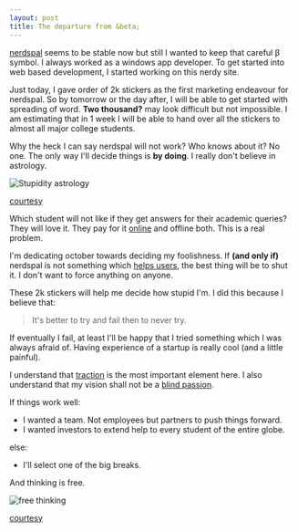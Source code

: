 ```yaml
---
layout: post
title: The departure from &beta;
---
```


[nerdspal](https://nerdspal.com/) seems to be stable now but still I wanted to keep that careful &beta; symbol. I always worked as a windows app developer. To get started into web based development, I started working on this nerdy site. 

Just today, I gave order of 2k stickers as the first marketing endeavour for nerdspal. So by tomorrow or the day after, I will be able to get started with spreading of word. **Two thousand?** may look difficult but not impossible. I am estimating that in 1 week I will be able to hand over all the stickers to almost all major college students.

Why the heck I can say nerdspal will not work? Who knows about it? No one. The only way I'll decide things is **by doing**. I really don't believe in astrology.

![Stupidity astrology](http://cdn.meme.am/instances/59902750.jpg)

[courtesy](http://memegenerator.net/instance/59902750)

Which student will not like if they get answers for their academic queries? They will love it. They pay for it [online](https://www.chegg.com/homework-help/questions-and-answers) and offline both. This is a real problem.

I'm dedicating october towards deciding my foolishness. If **(and only if)** nerdspal is not something which [helps users](http://startupclass.samaltman.com/courses/lec07/), the best thing will be to shut it. I don't want to force anything on anyone.

These 2k stickers will help me decide how stupid I'm. I did this because I believe that:

> It's better to try and fail then to never try.

If eventually I fail, at least I'll be happy that I tried something which I was always afraid of. Having experience of a startup is really cool (and a little painful).

I understand that [traction](https://www.quora.com/Startup-Traction/How-do-social-sites-e-g-Hunch-Foursquare-Reddit-Digg-go-from-1-to-1000K-users) is the most important element here. I also understand that my vision shall not be a [blind passion](http://www.examiner.com/article/how-blind-passion-can-lead-you-straight-off-the-cliff).

If things work well:

 - I wanted a team. Not employees but partners to push things forward.
 - I wanted investors to extend help to every student of the entire globe.

else:

 - I'll select one of the big breaks.
 
And thinking is free.

![free thinking](https://imgflip.com/readImage?iid=8334183)

[courtesy](https://imgflip.com/memegenerator/8334183/thinking-meme)

